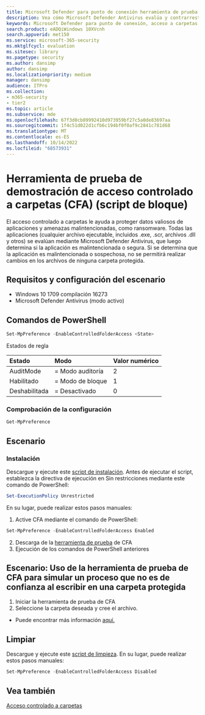 ```yaml
---
title: Microsoft Defender para punto de conexión herramienta de prueba de acceso controlado a carpetas (CFA)
description: Vea cómo Microsoft Defender Antivirus evalúa y contrarreste las amenazas y las aplicaciones malintencionadas.
keywords: Microsoft Defender para punto de conexión, acceso a carpetas protegidas bloqueadas, detectar archivos sospechosos, detectar aplicaciones sospechosas,
search.product: eADQiWindows 10XVcnh
search.appverid: met150
ms.service: microsoft-365-security
ms.mktglfcycl: evaluation
ms.sitesec: library
ms.pagetype: security
ms.author: dansimp
author: dansimp
ms.localizationpriority: medium
manager: dansimp
audience: ITPro
ms.collection:
- m365-security
- tier2
ms.topic: article
ms.subservice: mde
ms.openlocfilehash: 67f3d0cb89992410d973959bf27c5a0de83697aa
ms.sourcegitcommit: 1f4c51d022d1cfb6c194bf0f0af9c2841c781d68
ms.translationtype: MT
ms.contentlocale: es-ES
ms.lasthandoff: 10/14/2022
ms.locfileid: "68573931"
---
```

# <a name="controlled-folder-access-cfa-demonstration-test-tool-block-script"></a>Herramienta de prueba de demostración de acceso controlado a carpetas (CFA) (script de bloque)

El acceso controlado a carpetas le ayuda a proteger datos valiosos de aplicaciones y amenazas malintencionadas, como ransomware. Todas las aplicaciones (cualquier archivo ejecutable, incluidos .exe, .scr, archivos .dll y otros) se evalúan mediante Microsoft Defender Antivirus, que luego determina si la aplicación es malintencionada o segura. Si se determina que la aplicación es malintencionada o sospechosa, no se permitirá realizar cambios en los archivos de ninguna carpeta protegida.

## <a name="scenario-requirements-and-setup"></a>Requisitos y configuración del escenario

- Windows 10 1709 compilación 16273
- Microsoft Defender Antivirus (modo activo)

## <a name="powershell-commands"></a>Comandos de PowerShell

```powershell
Set-MpPreference -EnableControlledFolderAccess <State>
```

Estados de regla

|Estado | Modo| Valor numérico |
|:---|:---|:---|
| AuditMode | = Modo auditoría | 2 |
| Habilitado | = Modo de bloque | 1 |
| Deshabilitada | = Desactivado | 0 |

### <a name="verify-configuration"></a>Comprobación de la configuración

```powershell
Get-MpPreference
```

## <a name="scenario"></a>Escenario

### <a name="setup"></a>Instalación

Descargue y ejecute este [script de instalación](https://demo.wd.microsoft.com/Content/CFA_SetupScript.zip). Antes de ejecutar el script, establezca la directiva de ejecución en Sin restricciones mediante este comando de PowerShell:

```powershell
Set-ExecutionPolicy Unrestricted
```

En su lugar, puede realizar estos pasos manuales:

1. Active CFA mediante el comando de PowerShell:

  ```powershell
  Set-MpPreference -EnableControlledFolderAccess Enabled
  ```

2. Descarga de la [herramienta de prueba](https://demo.wd.microsoft.com/Content/CFAtool.exe) de CFA
3. Ejecución de los comandos de PowerShell anteriores

## <a name="scenario-use-the-cfa-test-tool-to-simulate-an-untrusted-process-writing-to-a-protected-folder"></a>Escenario: Uso de la herramienta de prueba de CFA para simular un proceso que no es de confianza al escribir en una carpeta protegida

1. Iniciar la herramienta de prueba de CFA
2. Seleccione la carpeta deseada y cree el archivo.
- Puede encontrar más información [aquí.](/windows/threat-protection/windows-defender-exploit-guard/evaluate-controlled-folder-access.md)

## <a name="clean-up"></a>Limpiar

Descargue y ejecute este [script de limpieza](https://demo.wd.microsoft.com/Content/ASR_CFA_CleanupScript.zip). En su lugar, puede realizar estos pasos manuales:

```powershell
Set-MpPreference -EnableControlledFolderAccess Disabled
```

## <a name="see-also"></a>Vea también
[Acceso controlado a carpetas](/windows/threat-protection/windows-defender-exploit-guard/controlled-folders-exploit-guard)
